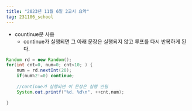 ```yaml
---
title: "2023년 11월 6일 2교시 요약"
tag: 231106_school
---
```


- countinue문 사용
  - continue가 실행되면 그 아래 문장은 실행되지 않고 루프를 다시 반복하게 된다.
```java
Random rd = new Random();
for(int cnt=0, num=0; cnt<10; ) {
    num = rd.nextInt(20);
    if(num%2!=0) continue;
    
    //continue가 실행되면 이 문장은 실행 안됨
    System.out.printf("%d. %d\n", ++cnt,num);
    
}
```